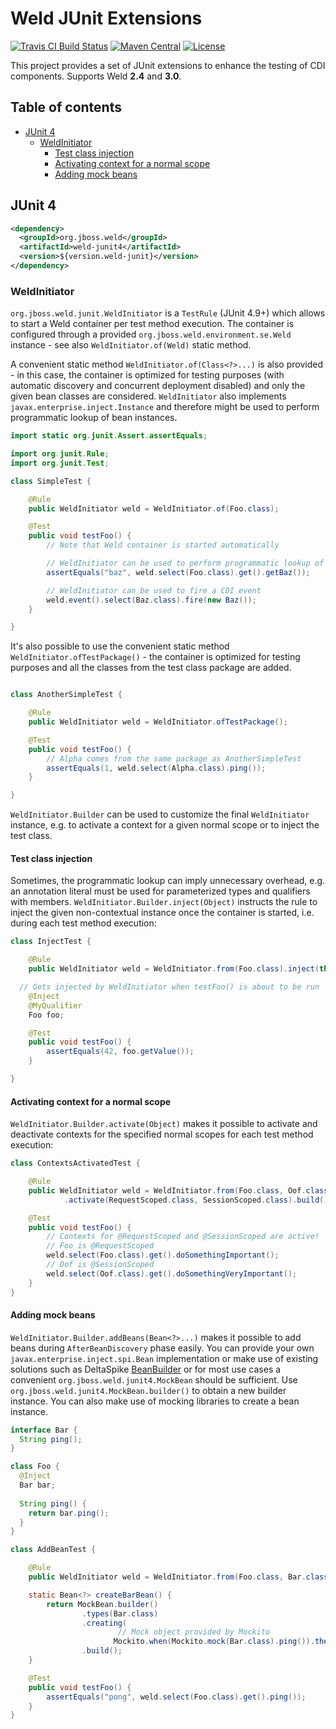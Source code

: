 # Weld JUnit Extensions

[![Travis CI Build Status](https://img.shields.io/travis/weld/weld-junit/master.svg)](https://travis-ci.org/weld/weld-junit)
[![Maven Central](http://img.shields.io/maven-central/v/org.jboss.weld/weld-junit4.svg)](http://search.maven.org/#search%7Cga%7C1%7Ca%3A%22weld-junit4%22)
[![License](https://img.shields.io/badge/license-Apache%20License%202.0-yellow.svg)](http://www.apache.org/licenses/LICENSE-2.0.html)

This project provides a set of JUnit extensions to enhance the testing of CDI components. Supports Weld **2.4** and **3.0**.

## Table of contents

* [JUnit 4](#junit-4)
  * [WeldInitiator](#weldinitiator)
    * [Test class injection](#test-class-injection)
    * [Activating context for a normal scope](#activating-a-context-for-a-normal-scope)
    * [Adding mock beans](#adding-mock-beans)

## JUnit 4

```xml
<dependency>
  <groupId>org.jboss.weld</groupId>
  <artifactId>weld-junit4</artifactId>
  <version>${version.weld-junit}</version>
</dependency>
```

### WeldInitiator

`org.jboss.weld.junit.WeldInitiator` is a `TestRule` (JUnit 4.9+) which allows to start a Weld container per test method execution.
The container is configured through a provided `org.jboss.weld.environment.se.Weld` instance - see also `WeldInitiator.of(Weld)` static method.

A convenient static method `WeldInitiator.of(Class<?>...)` is also provided - in this case, the container is optimized for testing purposes (with automatic discovery and concurrent deployment disabled) and only the given bean classes are considered.
`WeldInitiator` also implements `javax.enterprise.inject.Instance` and therefore might be used to perform programmatic lookup of bean instances.

```java
import static org.junit.Assert.assertEquals;

import org.junit.Rule;
import org.junit.Test;

class SimpleTest {

    @Rule
    public WeldInitiator weld = WeldInitiator.of(Foo.class);

    @Test
    public void testFoo() {
        // Note that Weld container is started automatically

        // WeldInitiator can be used to perform programmatic lookup of beans
        assertEquals("baz", weld.select(Foo.class).get().getBaz());

        // WeldInitiator can be used to fire a CDI event
        weld.event().select(Baz.class).fire(new Baz());
    }

}
```

It's also possible to use the convenient static method `WeldInitiator.ofTestPackage()` - the container is optimized for testing purposes and all the classes from the test class package are added.

```java

class AnotherSimpleTest {

    @Rule
    public WeldInitiator weld = WeldInitiator.ofTestPackage();

    @Test
    public void testFoo() {
        // Alpha comes from the same package as AnotherSimpleTest
        assertEquals(1, weld.select(Alpha.class).ping());
    }

}
```

`WeldInitiator.Builder` can be used to customize the final `WeldInitiator` instance, e.g. to activate a context for a given normal scope or to inject the test class.

#### Test class injection

Sometimes, the programmatic lookup can imply unnecessary overhead, e.g. an annotation literal must be used for parameterized types and qualifiers with members.
`WeldInitiator.Builder.inject(Object)` instructs the rule to inject the given non-contextual instance once the container is started, i.e. during each test method execution:

```java
class InjectTest {

    @Rule
    public WeldInitiator weld = WeldInitiator.from(Foo.class).inject(this).build();

  // Gets injected by WeldInitiator when testFoo() is about to be run
    @Inject
    @MyQualifier
    Foo foo;

    @Test
    public void testFoo() {
        assertEquals(42, foo.getValue());
    }

}
```

#### Activating context for a normal scope

`WeldInitiator.Builder.activate(Object)` makes it possible to activate and deactivate contexts for the specified normal scopes for each test method execution:

```java
class ContextsActivatedTest {

    @Rule
    public WeldInitiator weld = WeldInitiator.from(Foo.class, Oof.class)
            .activate(RequestScoped.class, SessionScoped.class).build();

    @Test
    public void testFoo() {
        // Contexts for @RequestScoped and @SessionScoped are active!
        // Foo is @RequestScoped
        weld.select(Foo.class).get().doSomethingImportant();
        // Oof is @SessionScoped
        weld.select(Oof.class).get().doSomethingVeryImportant();
    }
}
```

#### Adding mock beans

`WeldInitiator.Builder.addBeans(Bean<?>...)` makes it possible to add beans during `AfterBeanDiscovery` phase easily.
You can provide your own `javax.enterprise.inject.spi.Bean` implementation or make use of existing solutions such as DeltaSpike [BeanBuilder](https://github.com/apache/deltaspike/blob/master/deltaspike/core/api/src/main/java/org/apache/deltaspike/core/util/bean/BeanBuilder.java) or for most use cases a convenient `org.jboss.weld.junit4.MockBean` should be sufficient. 
Use `org.jboss.weld.junit4.MockBean.builder()` to obtain a new builder instance.
You can also make use of mocking libraries to create a bean instance.

```java
interface Bar {
  String ping();
}

class Foo {
  @Inject
  Bar bar;
  
  String ping() {
    return bar.ping();
  }
}

class AddBeanTest {

    @Rule
    public WeldInitiator weld = WeldInitiator.from(Foo.class, Bar.class).addBeans(createBarBean()).build();

    static Bean<?> createBarBean() {
        return MockBean.builder()
                .types(Bar.class)
                .creating(
                        // Mock object provided by Mockito
                       Mockito.when(Mockito.mock(Bar.class).ping()).thenReturn("pong").getMock())
                .build();
    }

    @Test
    public void testFoo() {
        assertEquals("pong", weld.select(Foo.class).get().ping());
    }
}
```
